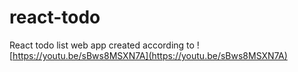 # react-todo

React todo list web app created according to ![https://youtu.be/sBws8MSXN7A](https://youtu.be/sBws8MSXN7A)
